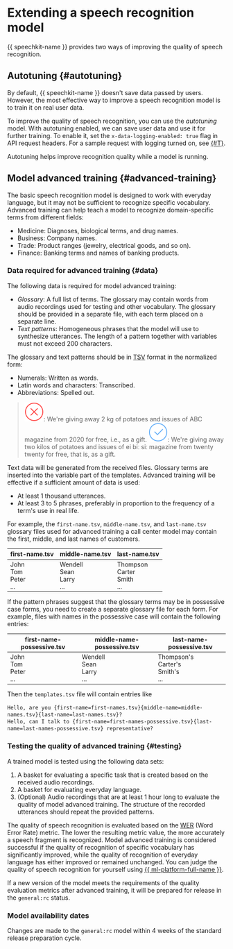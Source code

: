 # Extending a speech recognition model

{{ speechkit-name }} provides two ways of improving the quality of speech recognition.

## Autotuning {#autotuning}

By default, {{ speechkit-name }} doesn't save data passed by users. However, the most effective way to improve a speech recognition model is to train it on real user data.

To improve the quality of speech recognition, you can use the _autotuning_ model. With autotuning enabled, we can save user data and use it for further training. To enable it, set the `x-data-logging-enabled: true` flag in API request headers. For a sample request with logging turned on, see [{#T}](../../speechkit/concepts/support-headers.md).

Autotuning helps improve recognition quality while a model is running.

## Model advanced training {#advanced-training}

The basic speech recognition model is designed to work with everyday language, but it may not be sufficient to recognize specific vocabulary. Advanced training can help teach a model to recognize domain-specific terms from different fields:

* Medicine: Diagnoses, biological terms, and drug names.
* Business: Company names.
* Trade: Product ranges (jewelry, electrical goods, and so on).
* Finance: Banking terms and names of banking products.

### Data required for advanced training {#data}

The following data is required for model advanced training:

* _Glossary_: A full list of terms. The glossary may contain words from audio recordings used for testing and other vocabulary. The glossary should be provided in a separate file, with each term placed on a separate line.
* _Text patterns_: Homogeneous phrases that the model will use to synthesize utterances. The length of a pattern together with variables must not exceed 200 characters.

The glossary and text patterns should be in [TSV](https://en.wikipedia.org/wiki/Tab-separated_values) format in the normalized form:

* Numerals: Written as words.
* Latin words and characters: Transcribed.
* Abbreviations: Spelled out.

> ![No](../../_assets/common/no.svg): We're giving away 2 kg of potatoes and issues of ABC magazine from 2020 for free, i.e., as a gift.
> ![Yes](../../_assets/common/yes.svg): We're giving away two kilos of potatoes and issues of ei biː siː magazine from twenty twenty for free, that is, as a gift.

Text data will be generated from the received files. Glossary terms are inserted into the variable part of the templates. Advanced training will be effective if a sufficient amount of data is used:

* At least 1 thousand utterances.
* At least 3 to 5 phrases, preferably in proportion to the frequency of a term's use in real life.

For example, the `first-name.tsv`, `middle-name.tsv`, and `last-name.tsv` glossary files used for advanced training a call center model may contain the first, middle, and last names of customers.

| first-name.tsv | middle-name.tsv | last-name.tsv |
| --- | --- | --- |
| John<br>Tom<br>Peter<br>... <br> | Wendell<br>Sean<br>Larry<br>... <br> | Thompson<br>Carter<br>Smith<br>... <br> |

If the pattern phrases suggest that the glossary terms may be in possessive case forms, you need to create a separate glossary file for each form. For example, files with names in the possessive case will contain the following entries:

| first-name-possessive.tsv | middle-name-possessive.tsv | last-name-possessive.tsv |
| --- | --- | --- |
| John<br>Tom<br>Peter<br>... <br> | Wendell<br>Sean<br>Larry<br>... <br> | Thompson's<br>Carter's<br>Smith's<br>... <br> |

Then the `templates.tsv` file will contain entries like

```
Hello, are you {first-name=first-names.tsv}{middle-name=middle-names.tsv}{last-name=last-names.tsv}?
Hello, can I talk to {first-name=first-names-possessive.tsv}{last-name=last-names-possessive.tsv} representative?
```

### Testing the quality of advanced training {#testing}

A trained model is tested using the following data sets:

1. A basket for evaluating a specific task that is created based on the received audio recordings.
1. A basket for evaluating everyday language.
1. (Optional) Audio recordings that are at least 1 hour long to evaluate the quality of model advanced training. The structure of the recorded utterances should repeat the provided patterns.

The quality of speech recognition is evaluated based on the [WER](https://en.wikipedia.org/wiki/Word_error_rate) (Word Error Rate) metric. The lower the resulting metric value, the more accurately a speech fragment is recognized. Model advanced training is considered successful if the quality of recognition of specific vocabulary has significantly improved, while the quality of recognition of everyday language has either improved or remained unchanged. You can judge the quality of speech recognition for yourself using [{{ ml-platform-full-name }}](../../datasphere/tutorials/speech-recognition.md).

If a new version of the model meets the requirements of the quality evaluation metrics after advanced training, it will be prepared for release in the `general:rc` status.

### Model availability dates

Changes are made to the `general:rc` model within 4 weeks of the standard release preparation cycle.


